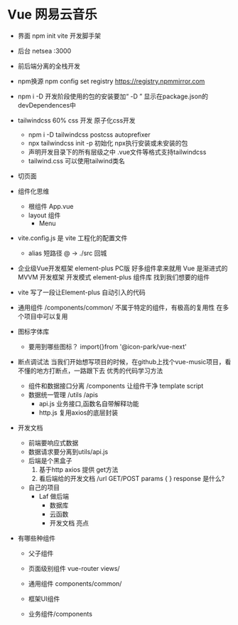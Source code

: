 # Vue 网易云音乐

- 界面
    npm init vite 开发脚手架
- 后台
    netsea
    :3000
- 前后端分离的全栈开发
- npm换源 npm config set registry https://registry.npmmirror.com
- npm i -D 开发阶段使用的包的安装要加“ -D ” 显示在package.json的devDependences中
- tailwindcss 60% css 开发  原子化css开发
    - npm i -D tailwindcss postcss autoprefixer
    - npx tailwindcss init -p   初始化
        npx执行安装或未安装的包
    - 声明开发目录下的所有层级之中 .vue文件等格式支持tailwindcss
    - tailwind.css
    可以使用tailwind类名
- 切页面
- 组件化思维
    - 根组件 App.vue
    - layout 组件
        - Menu
- vite.config.js 是 vite 工程化的配置文件
    - alias 短路径
        @ -> ./src 回城

- 企业级Vue开发框架 element-plus PC版
    好多组件拿来就用
    Vue 是渐进式的MVVM 开发框架 开发模式
    element-plus 组件库 找到我们想要的组件

- vite 写了一段让Element-plus 自动引入的代码

- 通用组件
    /components/common/
    不属于特定的组件，有极高的复用性 在多个项目中可以复用
- 图标字体库
    - 要用到哪些图标？
        import{}from '@icon-park/vue-next'

- 断点调试法
    当我们开始想写项目的时候，在github上找个vue-music项目，看不懂的地方打断点，一路跟下去 
    优秀的代码学习方法
    - 组件和数据接口分离 /components
        让组件干净 template script
    - 数据统一管理  /utils  /apis
        - api.js 
            业务接口,函数名自带解释功能
        - http.js
            复用axios的底层封装

- 开发文档
    - 前端要响应式数据
    - 数据请求要分离到utils/api.js
    - 后端是个黑盒子
        1. 基于http
            axios 提供 get方法
        2. 看后端给的开发文档
            /url GET/POST params { }
            response 是什么?
    - 自己的项目
        - Laf 做后端
            - 数据库
            - 云函数
            - 开发文档 亮点

- 有哪些种组件
    - 父子组件
    - 页面级别组件
        vue-router  views/
    - 通用组件
        components/common/
    
    - 框架UI组件
    - 业务组件/components
    